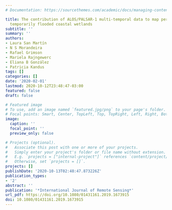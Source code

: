 ```yaml
---
# Documentation: https://sourcethemes.com/academic/docs/managing-content/

title: The contribution of ALOS/PALSAR-1 multi-temporal data to map permanently and
  temporarily flooded coastal wetlands
subtitle: ''
summary: ''
authors:
- Laura San Martín
- N S Morandeira
- Rafael Grimson
- Mariela Rajngewerc
- Eliana B González
- Patricia Kandus
tags: []
categories: []
date: '2020-02-01'
lastmod: 2020-10-12T23:48:47-03:00
featured: false
draft: false

# Featured image
# To use, add an image named `featured.jpg/png` to your page's folder.
# Focal points: Smart, Center, TopLeft, Top, TopRight, Left, Right, BottomLeft, Bottom, BottomRight.
image:
  caption: ''
  focal_point: ''
  preview_only: false

# Projects (optional).
#   Associate this post with one or more of your projects.
#   Simply enter your project's folder or file name without extension.
#   E.g. `projects = ["internal-project"]` references `content/project/deep-learning/index.md`.
#   Otherwise, set `projects = []`.
projects: []
publishDate: '2020-10-13T02:48:47.873226Z'
publication_types:
- '2'
abstract: ''
publication: '*International Journal of Remote Sensing*'
url_pdf: https://doi.org/10.1080/01431161.2019.1673915
doi: 10.1080/01431161.2019.1673915
---
```

